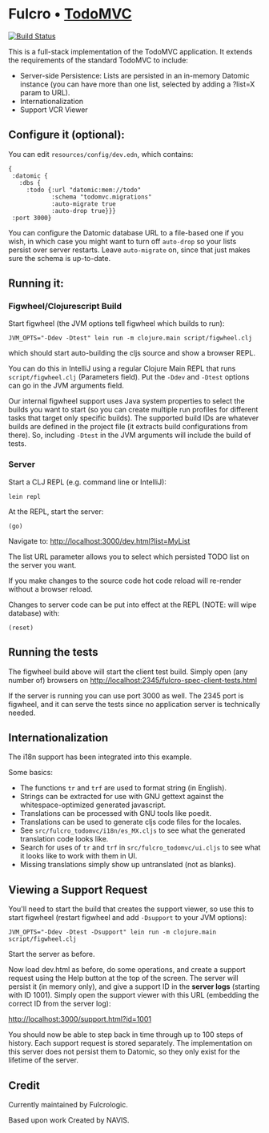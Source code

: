 # Fulcro • [TodoMVC](http://todomvc.com)

[![Build Status](https://travis-ci.org/fulcrologic/fulcro-todomvc.svg?branch=master)](https://travis-ci.org/fulcrologic/fulcro-todomvc)

This is a  full-stack implementation of
the TodoMVC application. It extends the requirements of the standard TodoMVC to include:

- Server-side Persistence: Lists are persisted in an in-memory Datomic instance (you can have more than one list, selected by adding a ?list=X param to URL).
- Internationalization 
- Support VCR Viewer

## Configure it (optional):

You can edit `resources/config/dev.edn`, which contains:

```
{ 
 :datomic {
   :dbs {
     :todo {:url "datomic:mem://todo" 
            :schema "todomvc.migrations" 
            :auto-migrate true 
            :auto-drop true}}} 
 :port 3000} 
```

You can configure the Datomic database URL to a file-based one if you
wish, in which case you might want to turn off `auto-drop` so
your lists persist over server restarts. Leave
`auto-migrate` on, since that just makes sure the schema is up-to-date.

## Running it:

### Figwheel/Clojurescript Build

Start figwheel (the JVM options tell figwheel which builds to run):

```
JVM_OPTS="-Ddev -Dtest" lein run -m clojure.main script/figwheel.clj
```

which should start auto-building the cljs source and show a browser REPL.

You can do this in IntelliJ using a regular Clojure Main REPL that runs
`script/figwheel.clj` (Parameters field). Put the `-Ddev` and `-Dtest` options can go in the JVM
arguments field.

Our internal figwheel support uses Java system properties to select the
builds you want to start (so you can create multiple run profiles for
different tasks that target only specific builds). The supported build IDs
are whatever builds are defined in the project file (it extracts build 
configurations from there). So, including `-Dtest` in the JVM arguments
will include the build of tests.

### Server

Start a CLJ REPL (e.g. command line or IntelliJ):

```
lein repl
```

At the REPL, start the server:

```
(go)
```

Navigate to: [http://localhost:3000/dev.html?list=MyList](http://localhost:3000/dev.html?list=MyList)

The list URL parameter allows you to select which persisted TODO list on the server
you want.

If you make changes to the source code hot code reload will re-render without a browser reload.

Changes to server code can be put into effect at the REPL (NOTE: will wipe database) with:

```
(reset)
```

## Running the tests

The figwheel build above will start the client test build. Simply open
(any number of) browsers on 
[http://localhost:2345/fulcro-spec-client-tests.html](http://localhost:2345/fulcro-spec-client-tests.html)

If the server is running you can use port 3000 as well. The 2345 port is figwheel, and it can serve the tests since
no application server is technically needed.

## Internationalization

The i18n support has been integrated into this example.

Some basics:

- The functions `tr` and `trf` are used to format string (in English).
- Strings can be extracted for use with GNU gettext against the whitespace-optimized generated javascript.
- Translations can be processed with GNU tools like poedit.
- Translations can be used to generate cljs code files for the locales.
- See `src/fulcro_todomvc/i18n/es_MX.cljs` to see what the generated translation code looks like.
- Search for uses of `tr` and `trf` in `src/fulcro_todomvc/ui.cljs` to see what it looks like to work with them in UI.
- Missing translations simply show up untranslated (not as blanks).

## Viewing a Support Request

You'll need to start the build that creates the support viewer, so use this
to start figwheel (restart figwheel and add `-Dsupport` to your JVM options):

```
JVM_OPTS="-Ddev -Dtest -Dsupport" lein run -m clojure.main script/figwheel.clj
```

Start the server as before.

Now load dev.html as before, do some operations, and create a support request
using the Help button at the top of the screen. The server will persist it 
(in memory only), and give a support ID in the **server logs** (starting with ID 1001). Simply open the
support viewer with this URL (embedding the correct ID from the server log):

[http://localhost:3000/support.html?id=1001](http://localhost:3000/support.html?id=1001)

You should now be able to step back in time through up to 100 steps of history. Each support request 
is stored separately. The implementation on this server does not persist them
to Datomic, so they only exist for the lifetime of the server. 

## Credit

Currently maintained by Fulcrologic.

Based upon work Created by NAVIS.

